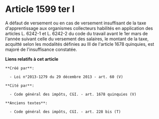 # Article 1599 ter I

A défaut de versement ou en cas de versement insuffisant de la taxe d'apprentissage aux organismes collecteurs habilités en
application des articles L. 6242-1 et L. 6242-2 du code du travail avant le 1er mars de l'année suivant celle du versement
des salaires, le montant de la taxe, acquitté selon les modalités définies au III de l'article 1678 quinquies, est majoré de
l'insuffisance constatée.

**Liens relatifs à cet article**

	**Créé par**:

	  - Loi n°2013-1279 du 29 décembre 2013 - art. 60 (V)

	**Cité par**:

	  - Code général des impôts, CGI. - art. 1678 quinquies (V)

	**Anciens textes**:

	  - Code général des impôts, CGI. - art. 228 bis (T)
